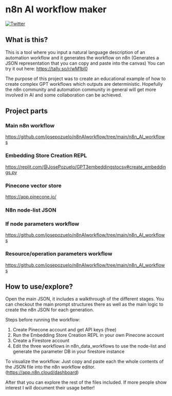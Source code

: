 # n8n AI workflow maker

[![Twitter](https://img.shields.io/twitter/url/https/twitter.com/JAPozueloM.svg?style=social&label=Follow%20%40JAPozueloM)](https://twitter.com/JAPozueloM)

## What is this?

This is a tool where you input a natural language description of an automation workflow and it generates the workflow on n8n (Generates a JSON representation that you can copy and paste into the canvas)
You can try it out here: https://tally.so/r/wM1bl0

The purpose of this project was to create an educational example of how to create complex GPT workflows which outputs are deterministic. Hopefully the n8n community and automation community in general will get more involved in AI and some collaboration can be achieved.

## Project parts

### Main n8n workflow
https://github.com/josepozuelo/n8nAIworkflow/tree/main/n8n_AI_workflows

### Embedding Store Creation REPL
https://replit.com/@JosePozuelo/GPT3embeddingstocsv#create_embeddings.py

### Pinecone vector store
https://app.pinecone.io/

### N8n node-list JSON

### If node parameters workflow
https://github.com/josepozuelo/n8nAIworkflow/tree/main/n8n_AI_workflows

### Resource/operation parameters workflow
https://github.com/josepozuelo/n8nAIworkflow/tree/main/n8n_AI_workflows

## How to use/explore?

Open the main JSON, it includes a walkthrough of the different stages. You can checkout the main prompt structures there as well as the main logic to create the n8n JSON for each generation.

Steps before running the workflow:
1. Create Pinecone account and get API keys (free)
2. Run the Embedding Store Creation REPL in your own Pinecone account
3. Create a Firestore account
4. Edit the three workflows in n8n_data_workflows to use the node-list and generate the parameter DB in your firestore instance

To visualize the workflow:
Just copy and paste each the whole contents of the JSON file into the n8n workflow editor. (https://app.n8n.cloud/dashboard)

After that you can explore the rest of the files included. If more people show interest I will document their usage better!
